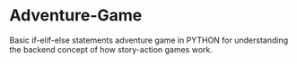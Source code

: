 # Adventure-Game

Basic if-elif-else statements adventure game in PYTHON for understanding the backend concept of how story-action games work. 
